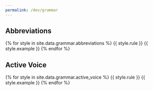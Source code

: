 ```yaml
---
permalink: /dev/grammar
---
```

## Abbreviations
{% for style in site.data.grammar.abbreviations %}
{{ style.rule }}
{{ style.example }}
{% endfor %}

## Active Voice
{% for style in site.data.grammar.active_voice %}
{{ style.rule }}
{{ style.example }}
{% endfor %}
